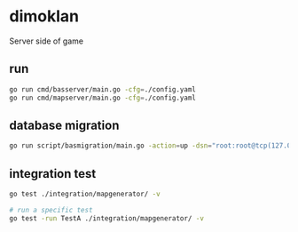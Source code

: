 # dimoklan

Server side of game


## run

```bash
go run cmd/basserver/main.go -cfg=./config.yaml
go run cmd/mapserver/main.go -cfg=./config.yaml
```

## database migration

```bash
go run script/basmigration/main.go -action=up -dsn="root:root@tcp(127.001:3306)/dimo_basic" -steps=1
```

## integration test

```bash
go test ./integration/mapgenerator/ -v

# run a specific test
go test -run TestA ./integration/mapgenerator/ -v
```

